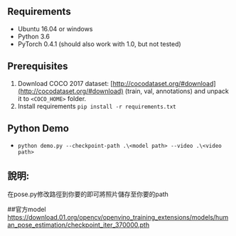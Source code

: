 ## Requirements

* Ubuntu 16.04 or windows
* Python 3.6
* PyTorch 0.4.1 (should also work with 1.0, but not tested)

## Prerequisites

1. Download COCO 2017 dataset: [http://cocodataset.org/#download](http://cocodataset.org/#download) (train, val, annotations) and unpack it to `<COCO_HOME>` folder.
2. Install requirements `pip install -r requirements.txt`

## Python Demo <a name="python-demo"/>

* `python demo.py --checkpoint-path .\<model path> --video .\<video path>`


## 說明:
在pose.py修改路徑到你要的即可將照片儲存至你要的path

##官方model
https://download.01.org/opencv/openvino_training_extensions/models/human_pose_estimation/checkpoint_iter_370000.pth 
```
